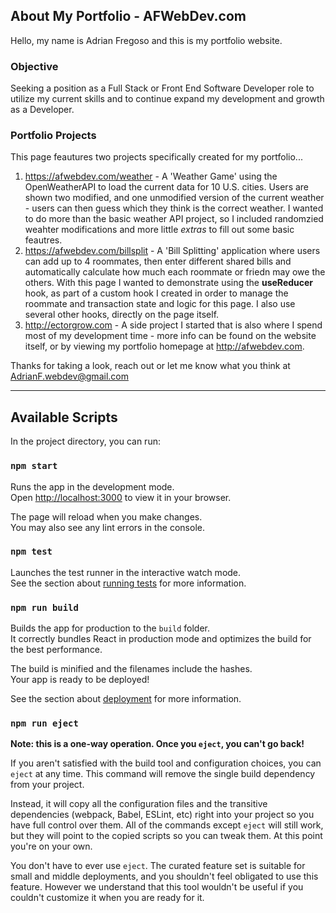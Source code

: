 ## About My Portfolio - AFWebDev.com
Hello, my name is Adrian Fregoso and this is my portfolio website. 

### Objective 
Seeking a position as a Full Stack or Front End Software Developer role to utilize my current skills and to continue expand my development and growth as a Developer.

### Portfolio Projects
This page feautures two projects specifically created for my portfolio...

1.  https://afwebdev.com/weather - A 'Weather Game' using the OpenWeatherAPI to load the current data for 10 U.S. cities. Users are shown two modified, and one unmodified version of the current weather - users can then guess which they think is the correct weather. I wanted to do more than the basic weather API project, so I included randomzied weahter modifications and more little *extras* to fill out some basic feautres. 
2. https://afwebdev.com/billsplit - A 'Bill Splitting' application where users can add up to 4 roommates, then enter different shared bills and automatically calculate how much each roommate or friedn may owe the others. With this page I wanted to demonstrate using the **useReducer** hook, as part of a custom hook I created in order to manage the roommate and transaction state and logic for this page. I also use several other hooks, directly on the page itself. 
3. http://ectorgrow.com - A side project I started that is also where I spend most of my development time - more info can be found on the website itself, or by viewing my portfolio homepage at http://afwebdev.com. 

Thanks for taking a look, reach out or let me know what you think at AdrianF.webdev@gmail.com

--- 

## Available Scripts

In the project directory, you can run:

### `npm start`

Runs the app in the development mode.\
Open [http://localhost:3000](http://localhost:3000) to view it in your browser.

The page will reload when you make changes.\
You may also see any lint errors in the console.

### `npm test`

Launches the test runner in the interactive watch mode.\
See the section about [running tests](https://facebook.github.io/create-react-app/docs/running-tests) for more information.

### `npm run build`

Builds the app for production to the `build` folder.\
It correctly bundles React in production mode and optimizes the build for the best performance.

The build is minified and the filenames include the hashes.\
Your app is ready to be deployed!

See the section about [deployment](https://facebook.github.io/create-react-app/docs/deployment) for more information.

### `npm run eject`

**Note: this is a one-way operation. Once you `eject`, you can't go back!**

If you aren't satisfied with the build tool and configuration choices, you can `eject` at any time. This command will remove the single build dependency from your project.

Instead, it will copy all the configuration files and the transitive dependencies (webpack, Babel, ESLint, etc) right into your project so you have full control over them. All of the commands except `eject` will still work, but they will point to the copied scripts so you can tweak them. At this point you're on your own.

You don't have to ever use `eject`. The curated feature set is suitable for small and middle deployments, and you shouldn't feel obligated to use this feature. However we understand that this tool wouldn't be useful if you couldn't customize it when you are ready for it.

